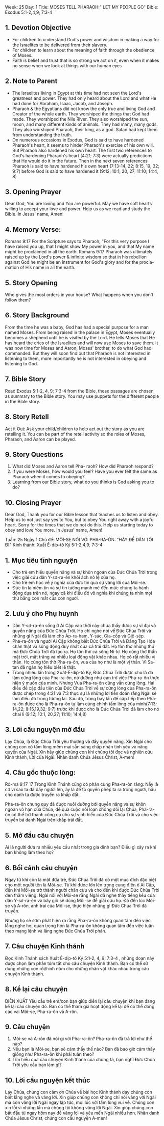 Week: 25
Day: 1
Title: MOSES TELL PHARAOH:" LET MY PEOPLE GO"
Bible: Exodus 5:1-2,4,9; 7:3-4
## 1. Devotion Objective
- For children to understand God's power and wisdom in making a way for the Israelites to be delivered from their slavery.
- For children to learn about the meaning of faith through the obedience of Moses.
- Faith is belief and trust that is so strong we act on it, even when it makes no sense when we look at things with our human eyes

## 2. Note to Parent
- The Israelites living in Egypt at this time had not seen the Lord's greatness and power. They had only heard about the Lord and what He had done for Abraham, Isaac, Jacob, and Joseph.
- Pharaoh & the Egyptians did not know the only true and living God and Creator of the whole earth. They worshiped the things that God had made. They worshiped the Nile River. They also worshiped the sun, moon, and many different kinds of animals. They had many, many gods. They also worshiped Pharaoh, their king, as a god. Satan had kept them from understanding the truth.
- On numerous occasions in Exodus, God is said to have hardened Pharaoh's heart, it seems to hinder Pharaoh's exercise of his own will. But Pharaoh also hardened his own heart. The first two references to God's hardening Pharaoh's heart (4:21; 7:3) were actually predictions that He would do it in the future. Then in the next seven references Pharaoh is said to have hardened his own heart (7:13-14, 22; 8:15, 19, 32; 9:7) before God is said to have hardened it (9:12; 10:1, 20, 27; 11:10; 14:4, 8)

## 3. Opening Prayer
Dear God, You are loving and You are powerful. May we have soft hearts willing to accept your love and power. Help us as we read and study the Bible. In Jesus' name, Amen!

## 4. Memory Verse:
Romans 9:17 For the Scripture says to Pharaoh, "For this very purpose I have raised you up, that I might show My power in you, and that My name might be proclaimed in all the earth. Romans 9:17
Pharaoh was ultimately raised up by the Lord's power & infinite wisdom so that in his rebellion against God he might be an instrument for God's glory and for the procla- mation of His name in all the earth.

## 5. Story Opening
Who gives the most orders in your house? What happens when you don't follow them?

## 6. Story Background
From the time he was a baby, God has had a special purpose for a man named Moses. From being raised in the palace in Egypt, Moses eventually becomes a shepherd until he is visited by the Lord. He tells Moses that He has heard the cries of the Israelites and will now use Moses to save them. It was now time for Moses and Aaron, Moses' brother, to do what God had commanded. But they will soon find out that Pharaoh is not interested in listening to them, more importantly he is not interested in obeying and listening to God.


## 7. Bible Story
Read Exodus 5:1-2, 4, 9; 7:3-4 from the Bible, these passages are chosen as summary to the Bible story. You may use puppets for the different people in the Bible story.

## 8. Story Retell
  Act it Out: Ask your child/children to help act out the story as you are retelling it. You can be part of the retell activity so the roles of Moses, Pharaoh, and Aaron can be played.

## 9. Story Questions
1. What did Moses and Aaron tell Pha- raoh? How did Pharaoh respond?
2. If you were Moses, how would you feel? Have you ever felt the same as Pharaoh when it comes to obeying?
3. Learning from our Bible story, what do you thinks is God asking you to do?

## 10. Closing Prayer
Dear God, Thank you for our Bible lesson that teaches us to listen and obey. Help us to not just say yes to You, but to obey You right away with a joyful heart. Sorry for the times that we do not do this. Help us starting today to obey and love You more. In Jesus' name, Amen!

Tuần: 25
Ngày 1
Chủ đề: MÔI-SE NÓI VỚI PHA-RA-ÔN: "HÃY ĐỂ DÂN TÔI ĐI"
Kinh thánh: Xuất Ê-díp-tô Ký 5:1-2,4,9; 7:3-4

## 1. Mục tiêu tĩnh nguyện
- Cho trẻ em hiểu quyền năng và sự khôn ngoan của Đức Chúa Trời trong việc giải cứu dân Y-sơ-ra-ên khỏi ách nô lệ của họ.
- Cho trẻ em học về ý nghĩa của đức tin qua sự vâng lời của Môi-se.
- Đức tin là niềm tin và sự tin tưởng mạnh mẽ đến mức chúng ta hành động dựa trên nó, ngay cả khi điều đó vô nghĩa khi chúng ta nhìn mọi thứ bằng con mắt của con người.

## 2. Lưu ý cho Phụ huynh
- Dân Y-sơ-ra-ên sống ở Ai Cập vào thời này chưa thấy được sự vĩ đại và quyền năng của Đức Chúa Trời. Họ chỉ nghe nói về Đức Chúa Trời và những gì Ngài đã làm cho Áp-ra-ham, Y-sác, Gia-cốp và Giô-sép.
- Pha-ra-ôn và người Ai Cập không biết Đức Chúa Trời và Đấng Tạo Hóa chân thật và sống động duy nhất của cả trái đất. Họ tôn thờ những thứ mà Đức Chúa Trời đã tạo ra. Họ tôn thờ cả sông Ni-lơ. Họ cũng thờ thần mặt trời, mặt trăng và nhiều loại động vật khác nhau. Họ có rất nhiều vị thần. Họ cũng tôn thờ Pha-ra-ôn, vua của họ như là một vị thần. Vì Sa-tan đã ngăn họ hiểu biết lẽ thật.
- Trong nhiều lần trong Xuất-Ê-díp-tô Ký, Đức Chúa Trời được cho là đã làm cứng lòng của Pha-ra-ôn, nó dường như cản trở việc Pha-ra-ôn thực hiện ý muốn của mình. Nhưng Vua Pha-ra-ôn cũng vẫn cứng lòng. Hai điều đề cập đầu tiên của Đức Chúa Trời về sự cứng lòng của Pha-ra-ôn được chép trong 4:21 và 7:3 thực sự là những lời tiên đoán rằng Ngài sẽ làm điều đó trong tương lai. Sau đó, trong bảy lần đề cập tiếp theo Pha-ra-ôn  được cho là Pha-ra-ôn tự làm cứng chính tấm lòng của mình(7:13-14,22; 8:15,19,32; 9:7) trước khi được cho là Đức Chúa Trời đã làm cho nó chai lì (9:12; 10:1, 20,27; 11:10; 14:4,8)

## 3. Lời cầu nguyện mở đầu
Lạy Chúa, là Đức Chúa Trời yêu thương và đầy quyền năng. Xin Ngài cho chúng con có tấm lòng mềm mại sẵn sàng chấp nhận tình yêu và năng quyền của Ngài. Xin hãy giúp chúng con khi chúng tôi đọc và nghiên cứu Kinh thánh, Lời của Ngài. Nhân danh Chúa Jêsus Christ, A-men!

## 4. Câu gốc thuộc lòng:
Rô-ma 9:17
17 Trong Kinh Thánh cũng có phán cùng Pha-ra-ôn rằng: Nầy là cớ vì sao ta đã dấy ngươi lên, ấy là để tỏ quyền phép ta ra trong ngươi, hầu cho danh ta được truyền ra khắp đất.

Pha-ra-ôn chung quy đã được nuôi dưỡng bởi quyền năng và sự khôn ngoan vô hạn của Chúa, để qua cuộc nổi loạn chống đối lại Chúa, Pha-ra-ôn có thể trở thành công cụ cho sự vinh hiển của Đức Chúa Trời và cho việc truyền bá danh Ngài trên khắp trái đất.

## 5. Mở đầu câu chuyện
Ai là người đưa ra nhiều yêu cầu nhất trong gia đình bạn?
Điều gì xảy ra khi bạn không làm theo họ?

## 6. Bối cảnh câu chuyện
Ngay từ khi còn là một đứa trẻ, Đức Chúa Trời đã có một mục đích đặc biệt cho một người tên là Môi-se. Từ khi được lớn lên trong cung điện ở Ai Cập, đến khi Môi-se trở thành người chăn cừu  và cho đến khi được Đức Chúa Trời đến thăm viếng. Ngài nói với Môi-se rằng Ngài đã nghe thấy tiếng kêu của dân Y-sơ-ra-ên và bây giờ sẽ dùng Môi-se để giải cứu họ. Đã đến lúc Môi-se và A-rôn, anh trai của Môi-se, thực hiện những gì Đức Chúa Trời đã truyền.

Nhưng họ sẽ sớm phát hiện ra rằng Pha-ra-ôn không quan tâm đến việc lắng nghe họ, quan trọng hơn là Pha-ra-ôn không quan tâm đến việc tuân theo mạng lệnh và lắng nghe Đức Chúa Trời phán.


## 7. Câu chuyện Kinh thánh
Đọc Kinh Thánh sách Xuất Ê-díp-tô Ký 5:1-2, 4, 9; 7:3-4 , những đoạn này được chọn làm phần tóm tắt cho câu chuyện Kinh thánh. Bạn có thể sử dụng những con rối/hình nộm cho những nhân vật khác nhau trong câu chuyện Kinh thánh.

## 8. Kể lại câu chuyện
DIỄN XUẤT
Yêu cầu trẻ em/con bạn giúp diễn lại câu chuyện khi bạn đang kể lại câu chuyện đó. Bạn có thể tham gia hoạt động kể lại để có thể đóng các vai Môi-se, Pha-ra-ôn và A-rôn.

## 9. Câu chuyện
1. Môi-se và A-rôn đã nói gì với Pha-ra-ôn? Pha-ra-ôn đã trả lời như thế nào?
2. Nếu bạn là Môi-se, bạn sẽ cảm thấy thế nào? Bạn đã bao giờ cảm thấy giống như Pha-ra-ôn khi phải tuân theo?
3. Tìm hiểu qua câu chuyện Kinh thánh của chúng ta, bạn nghĩ Đức Chúa Trời yêu cầu bạn làm gì?

## 10. Lời cầu nguyện kết thúc
Lạy Chúa, chúng con cảm ơn Chúa về bài học Kinh thánh dạy chúng con biết lắng nghe và vâng lời. Xin giúp chúng con không chỉ nói vâng với Ngài mà còn vâng lời Ngài ngay lập tức, mọi lúc với tấm lòng vui vẻ. Chúng con xin lỗi vì những lần mà chúng tôi không vâng lời Ngài. Xin giúp chúng con bắt đầu từ ngày hôm nay để vâng lời và yêu mến Ngài nhiều hơn. Nhân danh Chúa Jêsus Christ, chúng con cầu nguyện A-men!
